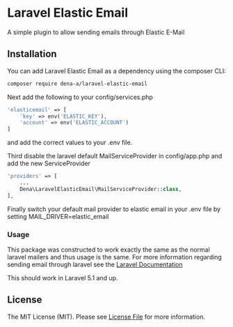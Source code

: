 # Laravel Elastic Email
A simple plugin to allow sending emails through Elastic E-Mail

## Installation

You can add Laravel Elastic Email as a dependency using the composer CLI:

```bash
composer require dena-a/laravel-elastic-email
```

Next add the following to your config/services.php
```php
'elasticemail' => [
	'key' => env('ELASTIC_KEY'),
	'account' => env('ELASTIC_ACCOUNT')
]
```
and add the correct values to your .env file.

Third disable the laravel default MailServiceProvider in config/app.php and add the new ServiceProvider
```php
'providers' => [
    ...
    Dena\LaravelElasticEmail\MailServiceProvider::class,
],
```

Finally switch your default mail provider to elastic email in your .env file by setting MAIL_DRIVER=elastic_email

### Usage ###

This package was constructed to work exactly the same as the normal laravel mailers and thus usage is the same.
For more information regarding sending email through laravel see the [Laravel Documentation](https://laravel.com/docs/master/mail)

This should work in Laravel 5.1 and up.

## License

The MIT License (MIT). Please see [License File](LICENSE.md) for more information.